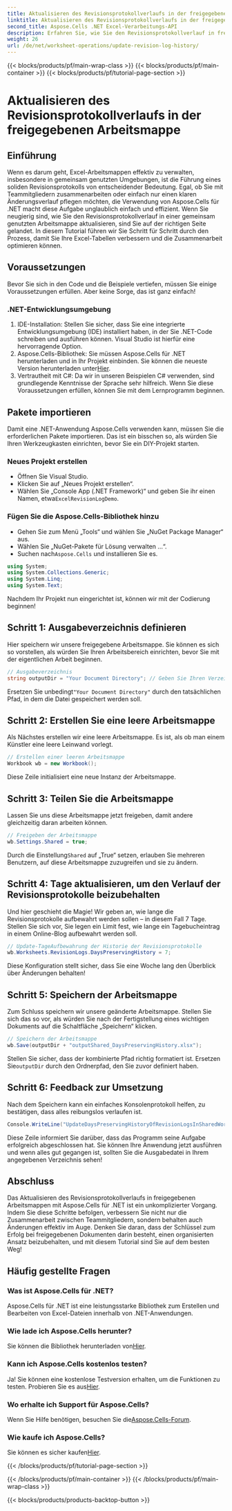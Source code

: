 ```yaml
---
title: Aktualisieren des Revisionsprotokollverlaufs in der freigegebenen Arbeitsmappe
linktitle: Aktualisieren des Revisionsprotokollverlaufs in der freigegebenen Arbeitsmappe
second_title: Aspose.Cells .NET Excel-Verarbeitungs-API
description: Erfahren Sie, wie Sie den Revisionsprotokollverlauf in freigegebenen Arbeitsmappen mit Aspose.Cells für .NET aktualisieren. Vereinfachen Sie die Zusammenarbeit und pflegen Sie klare Dokumentaufzeichnungen.
weight: 26
url: /de/net/worksheet-operations/update-revision-log-history/
---
```


{{< blocks/products/pf/main-wrap-class >}}
{{< blocks/products/pf/main-container >}}
{{< blocks/products/pf/tutorial-page-section >}}

# Aktualisieren des Revisionsprotokollverlaufs in der freigegebenen Arbeitsmappe

## Einführung
Wenn es darum geht, Excel-Arbeitsmappen effektiv zu verwalten, insbesondere in gemeinsam genutzten Umgebungen, ist die Führung eines soliden Revisionsprotokolls von entscheidender Bedeutung. Egal, ob Sie mit Teammitgliedern zusammenarbeiten oder einfach nur einen klaren Änderungsverlauf pflegen möchten, die Verwendung von Aspose.Cells für .NET macht diese Aufgabe unglaublich einfach und effizient. Wenn Sie neugierig sind, wie Sie den Revisionsprotokollverlauf in einer gemeinsam genutzten Arbeitsmappe aktualisieren, sind Sie auf der richtigen Seite gelandet. In diesem Tutorial führen wir Sie Schritt für Schritt durch den Prozess, damit Sie Ihre Excel-Tabellen verbessern und die Zusammenarbeit optimieren können.
## Voraussetzungen
Bevor Sie sich in den Code und die Beispiele vertiefen, müssen Sie einige Voraussetzungen erfüllen. Aber keine Sorge, das ist ganz einfach!
### .NET-Entwicklungsumgebung
1. IDE-Installation: Stellen Sie sicher, dass Sie eine integrierte Entwicklungsumgebung (IDE) installiert haben, in der Sie .NET-Code schreiben und ausführen können. Visual Studio ist hierfür eine hervorragende Option.
2.  Aspose.Cells-Bibliothek: Sie müssen Aspose.Cells für .NET herunterladen und in Ihr Projekt einbinden. Sie können die neueste Version herunterladen unter[Hier](https://releases.aspose.com/cells/net/).
3. Vertrautheit mit C#: Da wir in unseren Beispielen C# verwenden, sind grundlegende Kenntnisse der Sprache sehr hilfreich.
Wenn Sie diese Voraussetzungen erfüllen, können Sie mit dem Lernprogramm beginnen.
## Pakete importieren
Damit eine .NET-Anwendung Aspose.Cells verwenden kann, müssen Sie die erforderlichen Pakete importieren. Das ist ein bisschen so, als würden Sie Ihren Werkzeugkasten einrichten, bevor Sie ein DIY-Projekt starten.
### Neues Projekt erstellen
- Öffnen Sie Visual Studio.
- Klicken Sie auf „Neues Projekt erstellen“.
-  Wählen Sie „Console App (.NET Framework)“ und geben Sie ihr einen Namen, etwa`ExcelRevisionLogDemo`.
### Fügen Sie die Aspose.Cells-Bibliothek hinzu
- Gehen Sie zum Menü „Tools“ und wählen Sie „NuGet Package Manager“ aus.
- Wählen Sie „NuGet-Pakete für Lösung verwalten …“.
-  Suchen nach`Aspose.Cells` und installieren Sie es.
```csharp
using System;
using System.Collections.Generic;
using System.Linq;
using System.Text;
```
Nachdem Ihr Projekt nun eingerichtet ist, können wir mit der Codierung beginnen!
## Schritt 1: Ausgabeverzeichnis definieren
Hier speichern wir unsere freigegebene Arbeitsmappe. Sie können es sich so vorstellen, als würden Sie Ihren Arbeitsbereich einrichten, bevor Sie mit der eigentlichen Arbeit beginnen.
```csharp
// Ausgabeverzeichnis
string outputDir = "Your Document Directory"; // Geben Sie Ihren Verzeichnispfad an
```
 Ersetzen Sie unbedingt`"Your Document Directory"` durch den tatsächlichen Pfad, in dem die Datei gespeichert werden soll. 
## Schritt 2: Erstellen Sie eine leere Arbeitsmappe
Als Nächstes erstellen wir eine leere Arbeitsmappe. Es ist, als ob man einem Künstler eine leere Leinwand vorlegt.
```csharp
// Erstellen einer leeren Arbeitsmappe
Workbook wb = new Workbook();
```
Diese Zeile initialisiert eine neue Instanz der Arbeitsmappe. 
## Schritt 3: Teilen Sie die Arbeitsmappe
Lassen Sie uns diese Arbeitsmappe jetzt freigeben, damit andere gleichzeitig daran arbeiten können. 
```csharp
// Freigeben der Arbeitsmappe
wb.Settings.Shared = true;
```
 Durch die Einstellung`Shared` auf „True“ setzen, erlauben Sie mehreren Benutzern, auf diese Arbeitsmappe zuzugreifen und sie zu ändern.
## Schritt 4: Tage aktualisieren, um den Verlauf der Revisionsprotokolle beizubehalten
Und hier geschieht die Magie! Wir geben an, wie lange die Revisionsprotokolle aufbewahrt werden sollen – in diesem Fall 7 Tage. Stellen Sie sich vor, Sie legen ein Limit fest, wie lange ein Tagebucheintrag in einem Online-Blog aufbewahrt werden soll. 
```csharp
// Update-TageAufbewahrung der Historie der Revisionsprotokolle
wb.Worksheets.RevisionLogs.DaysPreservingHistory = 7;
```
Diese Konfiguration stellt sicher, dass Sie eine Woche lang den Überblick über Änderungen behalten!
## Schritt 5: Speichern der Arbeitsmappe
Zum Schluss speichern wir unsere geänderte Arbeitsmappe. Stellen Sie sich das so vor, als würden Sie nach der Fertigstellung eines wichtigen Dokuments auf die Schaltfläche „Speichern“ klicken.
```csharp
// Speichern der Arbeitsmappe
wb.Save(outputDir + "outputShared_DaysPreservingHistory.xlsx");
```
 Stellen Sie sicher, dass der kombinierte Pfad richtig formatiert ist. Ersetzen Sie`outputDir` durch den Ordnerpfad, den Sie zuvor definiert haben.
## Schritt 6: Feedback zur Umsetzung
Nach dem Speichern kann ein einfaches Konsolenprotokoll helfen, zu bestätigen, dass alles reibungslos verlaufen ist. 
```csharp
Console.WriteLine("UpdateDaysPreservingHistoryOfRevisionLogsInSharedWorkbook executed successfully.");
```
Diese Zeile informiert Sie darüber, dass das Programm seine Aufgabe erfolgreich abgeschlossen hat. Sie können Ihre Anwendung jetzt ausführen und wenn alles gut gegangen ist, sollten Sie die Ausgabedatei in Ihrem angegebenen Verzeichnis sehen!
## Abschluss
Das Aktualisieren des Revisionsprotokollverlaufs in freigegebenen Arbeitsmappen mit Aspose.Cells für .NET ist ein unkomplizierter Vorgang. Indem Sie diese Schritte befolgen, verbessern Sie nicht nur die Zusammenarbeit zwischen Teammitgliedern, sondern behalten auch Änderungen effektiv im Auge. Denken Sie daran, dass der Schlüssel zum Erfolg bei freigegebenen Dokumenten darin besteht, einen organisierten Ansatz beizubehalten, und mit diesem Tutorial sind Sie auf dem besten Weg!
## Häufig gestellte Fragen
### Was ist Aspose.Cells für .NET?
Aspose.Cells für .NET ist eine leistungsstarke Bibliothek zum Erstellen und Bearbeiten von Excel-Dateien innerhalb von .NET-Anwendungen.
### Wie lade ich Aspose.Cells herunter?
 Sie können die Bibliothek herunterladen von[Hier](https://releases.aspose.com/cells/net/).
### Kann ich Aspose.Cells kostenlos testen?
 Ja! Sie können eine kostenlose Testversion erhalten, um die Funktionen zu testen. Probieren Sie es aus[Hier](https://releases.aspose.com/).
### Wo erhalte ich Support für Aspose.Cells?
 Wenn Sie Hilfe benötigen, besuchen Sie die[Aspose.Cells-Forum](https://forum.aspose.com/c/cells/9).
### Wie kaufe ich Aspose.Cells?
 Sie können es sicher kaufen[Hier](https://purchase.aspose.com/buy).

{{< /blocks/products/pf/tutorial-page-section >}}

{{< /blocks/products/pf/main-container >}}
{{< /blocks/products/pf/main-wrap-class >}}

{{< blocks/products/products-backtop-button >}}
